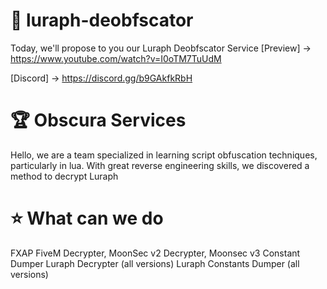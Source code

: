 # 🎀 luraph-deobfscator
Today, we'll propose to you our Luraph Deobfscator Service
[Preview] -> https://www.youtube.com/watch?v=I0oTM7TuUdM

[Discord] -> https://discord.gg/b9GAkfkRbH

# 🏆 Obscura Services

Hello, we are a team specialized in learning script obfuscation techniques, particularly in lua. With great reverse engineering skills, we discovered a method to decrypt Luraph

# ⭐ What can we do

FXAP FiveM Decrypter,
MoonSec v2 Decrypter,
Moonsec v3 Constant Dumper
Luraph Decrypter (all versions)
Luraph Constants Dumper (all versions)
